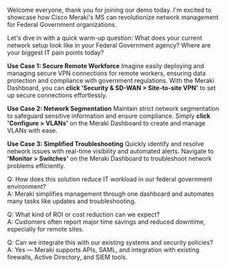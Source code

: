 Welcome everyone, thank you for joining our demo today. I'm excited to showcase how Cisco Meraki's MS can revolutionize network management for Federal Government organizations. 

Let's dive in with a quick warm-up question: What does your current network setup look like in your Federal Government agency? Where are your biggest IT pain points today?

**Use Case 1: Secure Remote Workforce**
Imagine easily deploying and managing secure VPN connections for remote workers, ensuring data protection and compliance with government regulations. With the Meraki Dashboard, you can **click 'Security & SD-WAN > Site-to-site VPN'** to set up secure connections effortlessly.

**Use Case 2: Network Segmentation**
Maintain strict network segmentation to safeguard sensitive information and ensure compliance. Simply **click 'Configure > VLANs'** on the Meraki Dashboard to create and manage VLANs with ease.

**Use Case 3: Simplified Troubleshooting**
Quickly identify and resolve network issues with real-time visibility and automated alerts. Navigate to **'Monitor > Switches'** on the Meraki Dashboard to troubleshoot network problems efficiently.

Q: How does this solution reduce IT workload in our federal government environment?  
A: Meraki simplifies management through one dashboard and automates many tasks like updates and troubleshooting.

Q: What kind of ROI or cost reduction can we expect?  
A: Customers often report major time savings and reduced downtime, especially for remote sites.

Q: Can we integrate this with our existing systems and security policies?  
A: Yes — Meraki supports APIs, SAML, and integration with existing firewalls, Active Directory, and SIEM tools.
